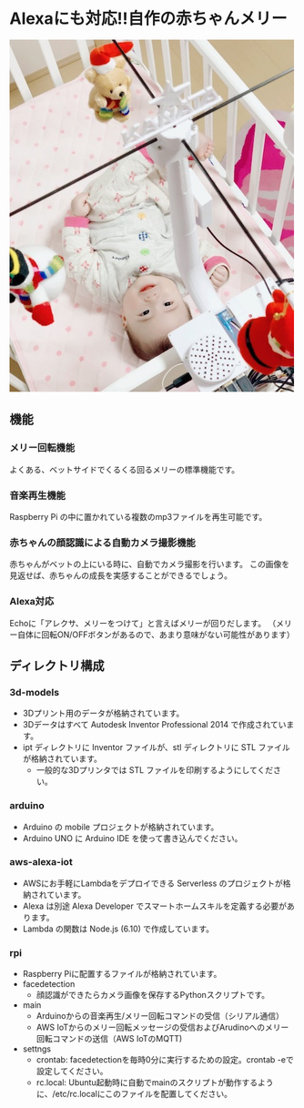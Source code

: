 # Alexaにも対応!!自作の赤ちゃんメリー

![](https://github.com/hideyuki/diy-baby-crib-mobile/blob/master/images/mobile.jpg?raw=true)


## 機能

### メリー回転機能
よくある、ベットサイドでくるくる回るメリーの標準機能です。

### 音楽再生機能
Raspberry Pi の中に置かれている複数のmp3ファイルを再生可能です。

### 赤ちゃんの顔認識による自動カメラ撮影機能
赤ちゃんがベットの上にいる時に、自動でカメラ撮影を行います。
この画像を見返せば、赤ちゃんの成長を実感することができるでしょう。

### Alexa対応
Echoに「アレクサ、メリーをつけて」と言えばメリーが回りだします。
（メリー自体に回転ON/OFFボタンがあるので、あまり意味がない可能性があります）



## ディレクトリ構成

### 3d-models
- 3Dプリント用のデータが格納されています。
- 3Dデータはすべて Autodesk Inventor Professional 2014 で作成されています。
- ipt ディレクトリに Inventor ファイルが、stl ディレクトリに STL ファイルが格納されています。
  - 一般的な3Dプリンタでは STL ファイルを印刷するようにしてください。

### arduino
- Arduino の mobile プロジェクトが格納されています。
- Arduino UNO に Arduino IDE を使って書き込んでください。

### aws-alexa-iot
- AWSにお手軽にLambdaをデプロイできる Serverless のプロジェクトが格納されています。
- Alexa は別途 Alexa Developer でスマートホームスキルを定義する必要があります。
- Lambda の関数は Node.js (6.10) で作成しています。

### rpi
- Raspberry Piに配置するファイルが格納されています。
- facedetection
  - 顔認識ができたらカメラ画像を保存するPythonスクリプトです。
- main
  - Arduinoからの音楽再生/メリー回転コマンドの受信（シリアル通信）
  - AWS IoTからのメリー回転メッセージの受信およびArudinoへのメリー回転コマンドの送信（AWS IoTのMQTT)
- settngs
  - crontab: facedetectionを毎時0分に実行するための設定。crontab -eで設定してください。
  - rc.local: Ubuntu起動時に自動でmainのスクリプトが動作するように、/etc/rc.localにこのファイルを配置してください。

